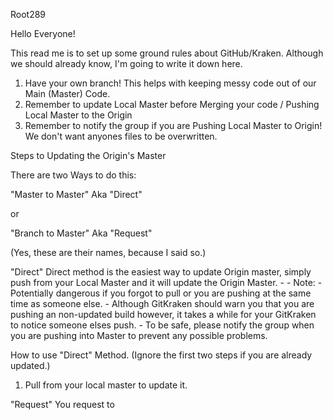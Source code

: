 Root289

Hello Everyone!

This read me is to set up some ground rules about GitHub/Kraken. Although we should already know, I'm going to write it down here.

1. Have your own branch! This helps with keeping messy code out of our Main (Master) Code.
2. Remember to update Local Master before Merging your code / Pushing Local Master to the Origin
3. Remember to notify the group if you are Pushing Local Master to Origin! We don't want anyones files to be overwritten.

Steps to Updating the Origin's Master

There are two Ways to do this: 

"Master to Master" Aka "Direct"

or 

"Branch to Master" Aka "Request"

(Yes, these are their names, because I said so.)

"Direct"
Direct method is the easiest way to update Origin master, simply push from your Local Master and it will update the Origin Master.
    - 
    - Note:
    - Potentially dangerous if you forgot to pull or you are pushing at the same time as someone else.
    - Although GitKraken should warn you that you are pushing an non-updated build however, it takes a while for your GitKraken to notice someone elses push.
    - To be safe, please notify the group when you are pushing into Master to prevent any possible problems.

How to use "Direct" Method.
(Ignore the first two steps if you are already updated.)
1. Pull from your local master to update it.


"Request"
You request to 